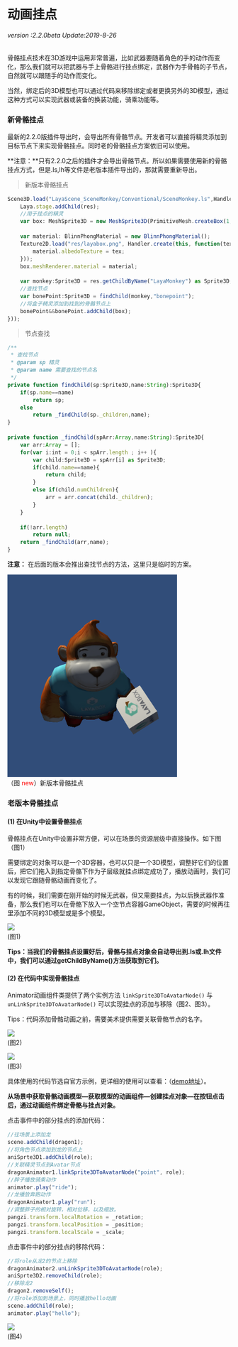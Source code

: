 # 动画挂点

###### *version :2.2.0beta   Update:2019-8-26*

骨骼挂点技术在3D游戏中运用非常普遍，比如武器要随着角色的手的动作而变化，那么我们就可以把武器与手上骨骼进行挂点绑定，武器作为手骨骼的子节点，自然就可以跟随手的动作而变化。

当然，绑定后的3D模型也可以通过代码来移除绑定或者更换另外的3D模型，通过这种方式可以实现武器或装备的换装功能，骑乘功能等。

### 新骨骼挂点

最新的2.2.0版插件导出时，会导出所有骨骼节点。开发者可以直接将精灵添加到目标节点下来实现骨骼挂点。同时老的骨骼挂点方案依旧可以使用。

**注意：**只有2.2.0之后的插件才会导出骨骼节点。所以如果需要使用新的骨骼挂点方式，但是.ls,lh等文件是老版本插件导出的，那就需要重新导出。

> 新版本骨骼挂点

```typescript
Scene3D.load("LayaScene_SceneMonkey/Conventional/SceneMonkey.ls",Handler.create(this,function(res:Scene3D):void{
    Laya.stage.addChild(res);
    //用于挂点的精灵
    var box: MeshSprite3D = new MeshSprite3D(PrimitiveMesh.createBox(1,1,1));

    var material: BlinnPhongMaterial = new BlinnPhongMaterial();
    Texture2D.load("res/layabox.png", Handler.create(this, function(tex:Texture2D):void {
    	material.albedoTexture = tex;
    }));
    box.meshRenderer.material = material;

    var monkey:Sprite3D = res.getChildByName("LayaMonkey") as Sprite3D;
    //查找节点
    var bonePoint:Sprite3D = findChild(monkey,"bonepoint");
    //将盒子精灵添加到找到的骨骼节点上
    bonePoint&&bonePoint.addChild(box);
}));
```

> 节点查找

```typescript
/**
 * 查找节点
 * @param sp 精灵
 * @param name 需要查找的节点名
 */
private function findChild(sp:Sprite3D,name:String):Sprite3D{
    if(sp.name==name)
        return sp;
    else
        return _findChild(sp._children,name);
}

private function _findChild(spArr:Array,name:String):Sprite3D{
    var arr:Array = [];
    for(var i:int = 0;i < spArr.length ; i++ ){
        var child:Sprite3D = spArr[i] as Sprite3D;
        if(child.name==name){
            return child;
        }
        else if(child.numChildren){
            arr = arr.concat(child._children);
        }
    }

    if(!arr.length)
        return null;
    return _findChild(arr,name);
}
```

**注意：** 在后面的版本会推出查找节点的方法，这里只是临时的方案。

![](img/new.png)<br>（图<font color="#FF0000"> new</font>）新版本骨骼挂点

### 老版本骨骼挂点

#### (1) 在Unity中设置骨骼挂点

骨骼挂点在Unity中设置非常方便，可以在场景的资源层级中直接操作。如下图（图1）

需要绑定的对象可以是一个3D容器，也可以只是一个3D模型，调整好它们的位置后，把它们拖入到指定骨骼下作为子层级就挂点绑定成功了，播放动画时，我们可以发现它跟随骨骼动画而变化了。

有的时候，我们需要在刚开始的时候无武器，但又需要挂点，为以后换武器作准备，那么我们也可以在骨骼下放入一个空节点容器GameObject，需要的时候再往里添加不同的3D模型或是多个模型。

![](img/1.png)<br>(图1)

**Tips：当我们的骨骼挂点设置好后，骨骼与挂点对象会自动导出到.ls或.lh文件中，我们可以通过getChildByName()方法获取到它们。**

#### (2) 在代码中实现骨骼挂点

Animator动画组件类提供了两个实例方法 `linkSprite3DToAvatarNode()` 与 `unLinkSprite3DToAvatarNode()` 可以实现挂点的添加与移除（图2、图3）。

Tips：代码添加骨骼动画之前，需要美术提供需要关联骨骼节点的名字。

![](img/2.png)<br>(图2)

![](img/3.png)<br>(图3)

具体使用的代码节选自官方示例，更详细的使用可以查看：（[demo地址](<https://layaair.ldc.layabox.com/demo2/?language=ch&category=3d&group=Animation3D&name=BoneLinkSprite3D>)）。

**从场景中获取骨骼动画模型—获取模型的动画组件—创建挂点对象—在按钮点击后，通过动画组件绑定骨骼与挂点对象。**

点击事件中的部分挂点的添加代码：

```typescript
//往场景上添加龙
scene.addChild(dragon1);
//将角色节点添加到龙的节点上
aniSprte3D1.addChild(role);
//关联精灵节点到Avatar节点
dragonAnimator1.linkSprite3DToAvatarNode("point", role);
//胖子播放骑乘动作
animator.play("ride");
//龙播放奔跑动作
dragonAnimator1.play("run");
//调整胖子的相对旋转，相对位移，以及缩放。
pangzi.transform.localRotation = _rotation;
pangzi.transform.localPosition = _position;
pangzi.transform.localScale = _scale;
```

点击事件中的部分挂点的移除代码：

```typescript
//将role从龙2的节点上移除
dragonAnimator2.unLinkSprite3DToAvatarNode(role);
aniSprte3D2.removeChild(role);
//移除龙2
dragon2.removeSelf();
//将role添加到场景上，同时播放hello动画
scene.addChild(role);
animator.play("hello");
```

![](img/4.gif)<br>(图4)


